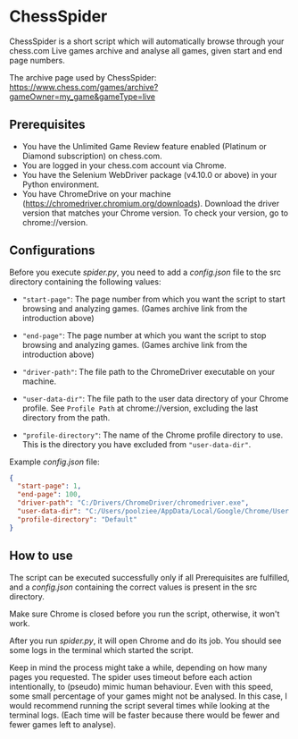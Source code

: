 
# ChessSpider

ChessSpider is a short script which will automatically browse through your chess.com Live games archive and analyse all games, given start and end page numbers.

The archive page used by ChessSpider: https://www.chess.com/games/archive?gameOwner=my_game&gameType=live

## Prerequisites

- You have the Unlimited Game Review feature enabled (Platinum or Diamond subscription) on chess.com.
- You are logged in your chess.com account via Chrome.
- You have the Selenium WebDriver package (v4.10.0 or above) in your Python environment.
- You have ChromeDrive on your machine (https://chromedriver.chromium.org/downloads).
    Download the driver version that matches your Chrome version. To check your version, go to chrome://version.

## Configurations

Before you execute *spider.py*, you need to add a *config.json* file to the src directory containing the following values:

- `"start-page"`: The page number from which you want the script to start browsing and analyzing games. (Games archive link from the introduction above)

- `"end-page"`: The page number at which you want the script to stop browsing and analyzing games. (Games archive link from the introduction above)

- `"driver-path"`: The file path to the ChromeDriver executable on your machine.

- `"user-data-dir"`: The file path to the user data directory of your Chrome profile. See `Profile Path` at chrome://version, excluding the last directory from the path.

- `"profile-directory"`: The name of the Chrome profile directory to use. This is the directory you have excluded from `"user-data-dir"`.

Example *config.json* file:
```json
{
  "start-page": 1,
  "end-page": 100,
  "driver-path": "C:/Drivers/ChromeDriver/chromedriver.exe",
  "user-data-dir": "C:/Users/poolziee/AppData/Local/Google/Chrome/User Data",
  "profile-directory": "Default"
}
```

## How to use

The script can be executed successfully only if all Prerequisites are fulfilled, and a *config.json* containing the correct values is present in the src directory.

Make sure Chrome is closed before you run the script, otherwise, it won't work.

After you run *spider.py*, it will open Chrome and do its job. You should see some logs in the terminal which started the script.

Keep in mind the process might take a while, depending on how many pages you requested.
The spider uses timeout before each action intentionally, to (pseudo) mimic human behaviour.
Even with this speed, some small percentage of your games might not be analysed.
In this case, I would recommend running the script several times while looking at the terminal logs. (Each time will be faster because there would be fewer and fewer games left to analyse).

